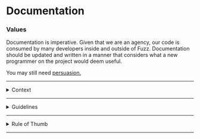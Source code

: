 
# Documentation 

### Values

Documentation is imperative. Given that we are an agency, our code is consumed by many developers inside and outside of Fuzz. Documentation should be updated and written in a manner that considers what a new programmer on the project would deem useful. 

You may still need [persuasion.](http://ericasadun.com/2016/11/03/swift-holy-war-comments-are-not-an-anti-pattern/)

--- 

<details><summary>Context</summary><p>

There are two documentation types, which we describe as 'What' and 'Why'. 

- *What*: explains what a piece of code does

- *Why*: explains why a piece of code exists

</p></details>

---

<details><summary>Guidelines</summary><p>
 
- *What*
    - *Complexity* - steps for convoluted operations should be explained.
    
- *Why*
  
  Some code only makes sense in the specific context in which it is implemented.  For instance, delegate patterns often fall victim to a lack of contextual knowledge necessary to make an informed decision about the code and should be documented.

    - *Bugs* - bugs fixes are generally counterintuitive when read without context. Commented bug fixes are organizational knowledge. 
    - *Workarounds* - counterintuitive workarounds to difficult problems must be documented.
    
- *What* and *Why*
    - *Types and Functions* - some types and functions are very intuitive, and good naming helps. Even so, functionality and reason to exist should be documented.  
    
</p></details>
    
 ---
 
 <details><summary>Rule of Thumb</summary><p>

- Your code should be documented. You shouldn't trust future you's ability to understand what current you is thinking.
- Documentation is more than just providing Apple-like documentation on functions.  It is providing clear, contextual knowledge about code when and to aid other developers' understanding. 

- A simple library that is often used to centralize documentation in a remote repo is [Jazzy](https://github.com/realm/jazzy)

</p></details>

---
